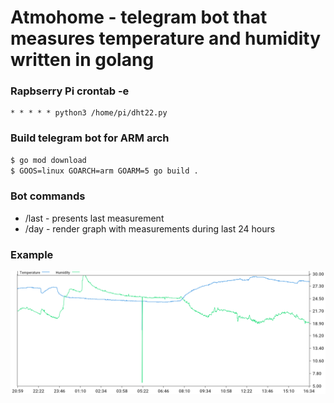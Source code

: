 # Atmohome - telegram bot that measures temperature and humidity written in golang

### Rapbserry Pi crontab -e
```
* * * * * python3 /home/pi/dht22.py
```

### Build telegram bot for ARM arch
```bash
$ go mod download
$ GOOS=linux GOARCH=arm GOARM=5 go build .
```

### Bot commands
* /last - presents last measurement
* /day - render graph with measurements during last 24 hours

### Example
![](output.png)
